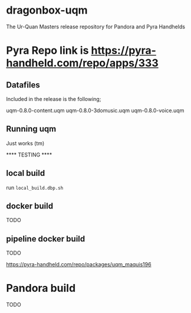 # dragonbox-uqm
The Ur-Quan Masters release repository for Pandora and Pyra Handhelds

# Pyra Repo link is https://pyra-handheld.com/repo/apps/333

## Datafiles

Included in the release is the following;

uqm-0.8.0-content.uqm
uqm-0.8.0-3domusic.uqm
uqm-0.8.0-voice.uqm

## Running uqm

Just works (tm)

**** TESTING ****

## local build

run `local_build.dbp.sh`

## docker build

TODO

## pipeline docker build

TODO

https://pyra-handheld.com/repo/packages/uqm_maquis196

# Pandora build

TODO
